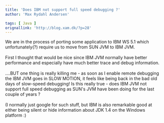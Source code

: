 ```yaml
---
title: 'Does IBM not support full speed debugging ?'
author: 'Max Rydahl Andersen'

tags: [ Java ]
orignallink: 'http://blog.xam.dk/?p=28'
---
```

<div><p>We are in the process of porting some application to IBM WS 5.1 which unfortunately(?) require us to move from SUN JVM to IBM JVM.<br><br>
First I thought that would be nice since IBM JVM normally have better performance and especially have much better trace and debug information.<br><br>
....BUT one thing is really killing me - as soon as I enable remote debugging the IBM JVM goes in SLOW MOTION, it feels like being back in the bad old days of slow-speed debugging! Is this really true - does IBM JVM not support full speed debugging as SUN's JVM have been doing for the last couple of years ?<br><br>
(I normally just google for such stuff, but IBM is also remarkable good at either being silent or hide information about JDK 1.4 on the Windows platform :)</p></div>
